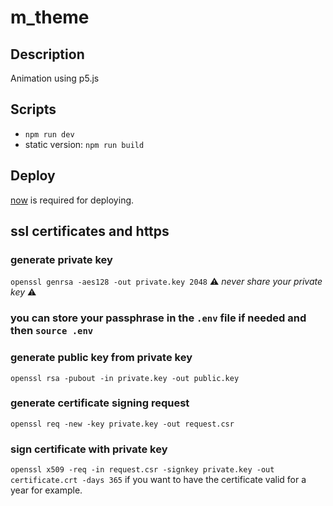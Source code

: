 # m_theme

## Description
Animation using p5.js

## Scripts
- `npm run dev`
- static version: `npm run build`

## Deploy
[now](https://zeit.co/) is required for deploying.

## ssl certificates and https

### generate private key
`openssl genrsa -aes128 -out private.key 2048`
⚠️ *never share your private key* ⚠️

### you can store your passphrase in the `.env` file if needed and then `source .env`

### generate public key from private key
`openssl rsa -pubout -in private.key -out public.key`

### generate certificate signing request
`openssl req -new -key private.key -out request.csr`

### sign certificate with private key
`openssl x509 -req -in request.csr -signkey private.key -out certificate.crt -days 365` if you want to have the certificate valid for a year for example.
